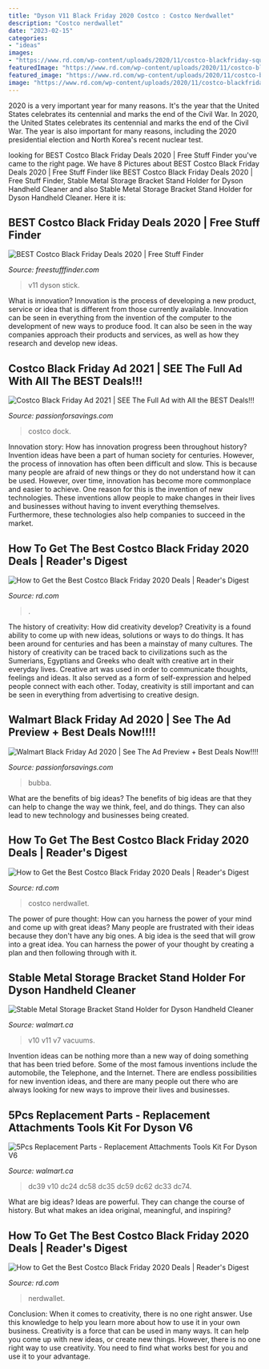 ```yaml
---
title: "Dyson V11 Black Friday 2020 Costco : Costco Nerdwallet"
description: "Costco nerdwallet"
date: "2023-02-15"
categories:
- "ideas"
images:
- "https://www.rd.com/wp-content/uploads/2020/11/costco-blackfriday-square2.jpg?resize=1536"
featuredImage: "https://www.rd.com/wp-content/uploads/2020/11/costco-blackfriday-square2.jpg?resize=1536"
featured_image: "https://www.rd.com/wp-content/uploads/2020/11/costco-blackfriday-square2.jpg"
image: "https://www.rd.com/wp-content/uploads/2020/11/costco-blackfriday-square2.jpg"
---
```



2020 is a very important year for many reasons. It's the year that the United States celebrates its centennial and marks the end of the Civil War.
In 2020, the United States celebrates its centennial and marks the end of the Civil War. The year is also important for many reasons, including the 2020 presidential election and North Korea's recent nuclear test.

	

		
looking for BEST Costco Black Friday Deals 2020 | Free Stuff Finder you've came to the right page. We have 8 Pictures about BEST Costco Black Friday Deals 2020 | Free Stuff Finder like BEST Costco Black Friday Deals 2020 | Free Stuff Finder, Stable Metal Storage Bracket Stand Holder for Dyson Handheld Cleaner and also Stable Metal Storage Bracket Stand Holder for Dyson Handheld Cleaner. Here it is:
		
    
## BEST Costco Black Friday Deals 2020 | Free Stuff Finder

<img loading=lazy src="https://135dip1kp5pb1hxer93f2f2i-wpengine.netdna-ssl.com/wp-content/uploads/2020/11/Dyson-V11-Animal-Cordless-Stick-Vacuum-Costco-BF-2020.jpg" onerror="this.onerror=null;this.src='https://tse1.mm.bing.net/th?id=OIP.GwfdPRDOuu7Co-TZJx9GDAHaEJ&amp;pid=15.1';" alt="BEST Costco Black Friday Deals 2020 | Free Stuff Finder">

_Source: freestufffinder.com_

>v11 dyson stick. 

	

What is innovation?
Innovation is the process of developing a new product, service or idea that is different from those currently available. Innovation can be seen in everything from the invention of the computer to the development of new ways to produce food. It can also be seen in the way companies approach their products and services, as well as how they research and develop new ideas.

    
## Costco Black Friday Ad 2021 | SEE The Full Ad With All The BEST Deals!!!

<img loading=lazy src="https://www.passionforsavings.com/content/uploads/2020/10/Samsung-Galaxy-Smart-Watch-300x300.jpg" onerror="this.onerror=null;this.src='https://tse4.mm.bing.net/th?id=OIP.qEdzznghyCzIEhYn_0qqagAAAA&amp;pid=15.1';" alt="Costco Black Friday Ad 2021 | SEE The Full Ad with All the BEST Deals!!!">

_Source: passionforsavings.com_

>costco dock. 

	

Innovation story: How has innovation progress been throughout history?
Invention ideas have been a part of human society for centuries. However, the process of innovation has often been difficult and slow. This is because many people are afraid of new things or they do not understand how it can be used. However, over time, innovation has become more commonplace and easier to achieve. One reason for this is the invention of new technologies. These inventions allow people to make changes in their lives and businesses without having to invent everything themselves. Furthermore, these technologies also help companies to succeed in the market.

    
## How To Get The Best Costco Black Friday 2020 Deals | Reader&#039;s Digest

<img loading=lazy src="https://www.rd.com/wp-content/uploads/2020/11/costco-blackfriday-square2.jpg" onerror="this.onerror=null;this.src='https://tse4.mm.bing.net/th?id=OIP.KcUSH8NT4tPGmXZQkGnFrQHaHa&amp;pid=15.1';" alt="How to Get the Best Costco Black Friday 2020 Deals | Reader&#039;s Digest">

_Source: rd.com_

>. 

	

The history of creativity: How did creativity develop?
Creativity is a found ability to come up with new ideas, solutions or ways to do things. It has been around for centuries and has been a mainstay of many cultures. The history of creativity can be traced back to civilizations such as the Sumerians, Egyptians and Greeks who dealt with creative art in their everyday lives. Creative art was used in order to communicate thoughts, feelings and ideas. It also served as a form of self-expression and helped people connect with each other. Today, creativity is still important and can be seen in everything from advertising to creative design.

    
## Walmart Black Friday Ad 2020 | See The Ad Preview + Best Deals Now!!!!

<img loading=lazy src="https://www.passionforsavings.com/content/uploads/2019/06/Walmart-Swimsuits.jpg" onerror="this.onerror=null;this.src='https://tse1.mm.bing.net/th?id=OIP.Z0xdcuI7HQ0uGZY192qSxgHaFM&amp;pid=15.1';" alt="Walmart Black Friday Ad 2020 | See The Ad Preview + Best Deals Now!!!!">

_Source: passionforsavings.com_

>bubba. 

	

What are the benefits of big ideas?
The benefits of big ideas are that they can help to change the way we think, feel, and do things. They can also lead to new technology and businesses being created.

    
## How To Get The Best Costco Black Friday 2020 Deals | Reader&#039;s Digest

<img loading=lazy src="https://www.rd.com/wp-content/uploads/2020/11/costco-blackfriday-square2.jpg?resize=1536" onerror="this.onerror=null;this.src='https://tse4.mm.bing.net/th?id=OIP.nW2xHvA4S7_sYDBtDpdxVQHaHa&amp;pid=15.1';" alt="How to Get the Best Costco Black Friday 2020 Deals | Reader&#039;s Digest">

_Source: rd.com_

>costco nerdwallet. 

	

The power of pure thought: How can you harness the power of your mind and come up with great ideas?
Many people are frustrated with their ideas because they don't have any big ones. A big idea is the seed that will grow into a great idea. You can harness the power of your thought by creating a plan and then following through with it.

    
## Stable Metal Storage Bracket Stand Holder For Dyson Handheld Cleaner

<img loading=lazy src="https://i5.walmartimages.com/asr/3c2ba44a-9817-41ae-8a74-78d0d967c17c.8a89a3ea1ea768215b5548c5a56cfb2b.jpeg?odnHeight=450&amp;odnWidth=450&amp;odnBg=ffffff" onerror="this.onerror=null;this.src='https://tse3.mm.bing.net/th?id=OIP.8HP9VUTiDWuuxezG0spmtAAAAA&amp;pid=15.1';" alt="Stable Metal Storage Bracket Stand Holder for Dyson Handheld Cleaner">

_Source: walmart.ca_

>v10 v11 v7 vacuums. 

	

Invention ideas can be nothing more than a new way of doing something that has been tried before. Some of the most famous inventions include the automobile, the Telephone, and the Internet. There are endless possibilities for new invention ideas, and there are many people out there who are always looking for new ways to improve their lives and businesses.

    
## 5Pcs Replacement Parts - Replacement Attachments Tools Kit For Dyson V6

<img loading=lazy src="https://i5.walmartimages.com/asr/dd1b704d-27c1-43a6-ae7d-1fb13aa03878.811b5f875a8931122f7004885fb1dfc9.jpeg?odnHeight=450&amp;odnWidth=450&amp;odnBg=ffffff" onerror="this.onerror=null;this.src='https://tse4.mm.bing.net/th?id=OIP.MXERIgqEZeXnX5M0F5JGVQAAAA&amp;pid=15.1';" alt="5Pcs Replacement Parts - Replacement Attachments Tools Kit For Dyson V6">

_Source: walmart.ca_

>dc39 v10 dc24 dc58 dc35 dc59 dc62 dc33 dc74. 

	

What are big ideas?
Ideas are powerful. They can change the course of history. But what makes an idea original, meaningful, and inspiring?

    
## How To Get The Best Costco Black Friday 2020 Deals | Reader&#039;s Digest

<img loading=lazy src="https://www.rd.com/wp-content/uploads/2020/11/costco-blackfriday-square2.jpg?fit=700" onerror="this.onerror=null;this.src='https://tse4.mm.bing.net/th?id=OIP.3UuHVLBYQU0p7DPDKNww4AHaHa&amp;pid=15.1';" alt="How to Get the Best Costco Black Friday 2020 Deals | Reader&#039;s Digest">

_Source: rd.com_

>nerdwallet. 

	

Conclusion: When it comes to creativity, there is no one right answer. Use this knowledge to help you learn more about how to use it in your own business.
Creativity is a force that can be used in many ways. It can help you come up with new ideas, or create new things. However, there is no one right way to use creativity. You need to find what works best for you and use it to your advantage.

